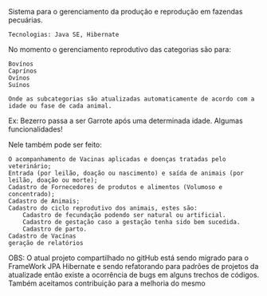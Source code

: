 Sistema para o gerenciamento da produção e reprodução em fazendas pecuárias.

    Tecnologias: Java SE, Hibernate

No momento o gerenciamento reprodutivo das categorias são para:

    Bovínos
    Caprínos
    Ovínos
    Suínos

    Onde as subcategorias são atualizadas automaticamente de acordo com a idade ou fase de cada animal.

Ex: Bezerro passa a ser Garrote após uma determinada idade.
Algumas funcionalidades!

Nele também pode ser feito:

    O acompanhamento de Vacinas aplicadas e doenças tratadas pelo veterinário;
    Entrada (por leilão, doação ou nascimento) e saída de animais (por leilão, doação ou morte);
    Cadastro de Fornecedores de produtos e alimentos (Volumoso e concentrado);
    Cadastro de Animais;
    Cadastro do ciclo reprodutivo dos animais, estes são:
        Cadastro de fecundação podendo ser natural ou artificial.
        Cadastro de gestação caso a gestação tenha sido bem sucedida.
        Cadastro de parto.
    Cadastro de Vacínas
    geração de relatórios

OBS:  O atual projeto compartilhado no gitHub está sendo migrado para o FrameWork JPA Hibernate e sendo refatorando para padrões de projetos da atualizade então existe a ocorrência de bugs em alguns trechos de códigos. Também aceitamos contribuição para a melhoria do mesmo